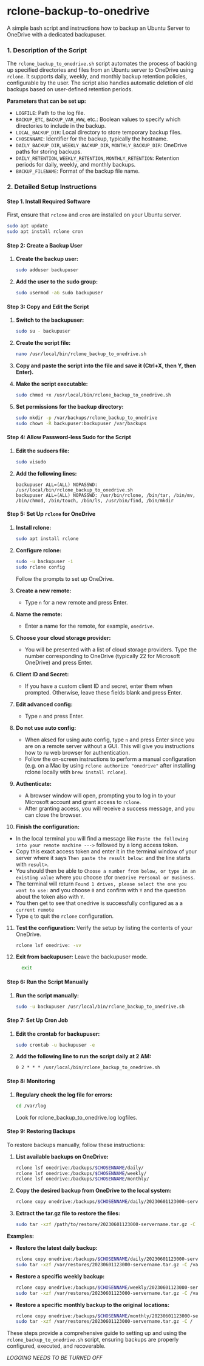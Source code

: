 # rclone-backup-to-onedrive
A simple bash script and instructions how to backup an Ubuntu Server to OneDrive with a dedicated backupuser.

### 1. Description of the Script

The `rclone_backup_to_onedrive.sh` script automates the process of backing up specified directories and files from an Ubuntu server to OneDrive using `rclone`. It supports daily, weekly, and monthly backup retention policies, configurable by the user. The script also handles automatic deletion of old backups based on user-defined retention periods.

**Parameters that can be set up:**
- `LOGFILE`: Path to the log file.
- `BACKUP_ETC`, `BACKUP_VAR_WWW`, etc.: Boolean values to specify which directories to include in the backup.
- `LOCAL_BACKUP_DIR`: Local directory to store temporary backup files.
- `CHOSENNAME`: Identifier for the backup, typically the hostname.
- `DAILY_BACKUP_DIR`, `WEEKLY_BACKUP_DIR`, `MONTHLY_BACKUP_DIR`: OneDrive paths for storing backups.
- `DAILY_RETENTION`, `WEEKLY_RETENTION`, `MONTHLY_RETENTION`: Retention periods for daily, weekly, and monthly backups.
- `BACKUP_FILENAME`: Format of the backup file name.

### 2. Detailed Setup Instructions

#### Step 1. Install Required Software

First, ensure that `rclone` and `cron` are installed on your Ubuntu server.

   ```bash
   sudo apt update
   sudo apt install rclone cron
   ```

#### Step 2: Create a Backup User

1. **Create the backup user:**
   ```bash
   sudo adduser backupuser
   ```

2. **Add the user to the sudo group:**
   ```bash
   sudo usermod -aG sudo backupuser
   ```

#### Step 3: Copy and Edit the Script

1. **Switch to the backupuser:**
   ```bash
   sudo su - backupuser
   ```

2. **Create the script file:**
   ```bash
   nano /usr/local/bin/rclone_backup_to_onedrive.sh
   ```

3. **Copy and paste the script into the file and save it (Ctrl+X, then Y, then Enter).**

4. **Make the script executable:**
   ```bash
   sudo chmod +x /usr/local/bin/rclone_backup_to_onedrive.sh
   ```
2. **Set permissions for the backup directory:**

   ```bash
   sudo mkdir -p /var/backups/rclone_backup_to_onedrive
   sudo chown -R backupuser:backupuser /var/backups
   ```


#### Step 4: Allow Password-less Sudo for the Script

1. **Edit the sudoers file:**
   ```bash
   sudo visudo
   ```

2. **Add the following lines:**
   ```plaintext
   backupuser ALL=(ALL) NOPASSWD: /usr/local/bin/rclone_backup_to_onedrive.sh
   backupuser ALL=(ALL) NOPASSWD: /usr/bin/rclone, /bin/tar, /bin/mv, /bin/chmod, /bin/touch, /bin/ls, /usr/bin/find, /bin/mkdir
   ```

#### Step 5: Set Up `rclone` for OneDrive

1. **Install rclone:**
   ```bash
   sudo apt install rclone
   ```

2. **Configure rclone:**
   ```bash
   sudo -u backupuser -i
   sudo rclone config
   ```
   Follow the prompts to set up OneDrive.

3. **Create a new remote:**
   - Type `n` for a new remote and press Enter.

4. **Name the remote:**
   - Enter a name for the remote, for example, `onedrive`.

5. **Choose your cloud storage provider:**
   - You will be presented with a list of cloud storage providers. Type the number corresponding to OneDrive (typically 22 for Microsoft OneDrive) and press Enter.

6. **Client ID and Secret:**
   - If you have a custom client ID and secret, enter them when prompted. Otherwise, leave these fields blank and press Enter.

7. **Edit advanced config:**
   - Type `n` and press Enter.

8. **Do not use auto config:**
   - When aksed for using auto config, type `n` and press Enter since you are on a remote server without a GUI. This will give you instructions how to ru web browser for authentication.
   - Follow the on-screen instructions to perform a manual configuration (e.g. on a Mac by using `rclone authorize "onedrive"` after installing rclone locally with `brew install rclone`).

9. **Authenticate:**
   - A browser window will open, prompting you to log in to your Microsoft account and grant access to `rclone`.
   - After granting access, you will receive a success message, and you can close the browser.

10. **Finish the configuration:**
   - In the local terminal you will find a message like `Paste the following into your remote machine --->` followed by a long access token.
   - Copy this exact access token and enter it in the terminal window of your server where it says `Then paste the result below:` and the line starts with `result>`.
   - You should then be able to `Choose a number from below, or type in an existing value` where you choose `1`for `OneDrive Personal or Business`.
   - The terminal will return `Found 1 drives, please select the one you want to use:` and you choose `0` and confirm with `Y` and the question about the token also with `Y`.
   - You then get to see that onedrive is successfully configured as a a `current remote`
   - Type `q` to quit the `rclone` configuration.

11. **Test the configuration:**
    Verify the setup by listing the contents of your OneDrive.

      ```bash
      rclone lsf onedrive: -vv
      ```

12. **Exit from backupuser:**
    Leave the backupuser mode.

    ```bash
      exit
      ```

#### Step 6: Run the Script Manually

1. **Run the script manually:**
   ```bash
   sudo -u backupuser /usr/local/bin/rclone_backup_to_onedrive.sh
   ```

#### Step 7: Set Up Cron Job

1. **Edit the crontab for backupuser:**
   ```bash
   sudo crontab -u backupuser -e
   ```

2. **Add the following line to run the script daily at 2 AM:**
   ```plaintext
   0 2 * * * /usr/local/bin/rclone_backup_to_onedrive.sh
   ```

#### Step 8: Monitoring

1. **Regulary check the log file for errors:**
   ```bash
   cd /var/log
   ```
   Look for rclone_backup_to_onedrive.log logfiles.

#### Step 9: Restoring Backups

To restore backups manually, follow these instructions:

1. **List available backups on OneDrive:**
   ```bash
   rclone lsf onedrive:/backups/$CHOSENNAME/daily/
   rclone lsf onedrive:/backups/$CHOSENNAME/weekly/
   rclone lsf onedrive:/backups/$CHOSENNAME/monthly/
   ```

2. **Copy the desired backup from OneDrive to the local system:**
   ```bash
   rclone copy onedrive:/backups/$CHOSENNAME/daily/20230601123000-servername.tar.gz /path/to/restore/
   ```

3. **Extract the tar.gz file to restore the files:**
   ```bash
   sudo tar -xzf /path/to/restore/20230601123000-servername.tar.gz -C /path/to/restore/
   ```

**Examples:**

- **Restore the latest daily backup:**
  ```bash
  rclone copy onedrive:/backups/$CHOSENNAME/daily/20230601123000-servername.tar.gz /var/restores/
  sudo tar -xzf /var/restores/20230601123000-servername.tar.gz -C /var/restores/
  ```

- **Restore a specific weekly backup:**
  ```bash
  rclone copy onedrive:/backups/$CHOSENNAME/weekly/20230601123000-servername.tar.gz /var/restores/
  sudo tar -xzf /var/restores/20230601123000-servername.tar.gz -C /var/restores/
  ```

- **Restore a specific monthly backup to the original locations:**
  ```bash
  rclone copy onedrive:/backups/$CHOSENNAME/monthly/20230601123000-servername.tar.gz /var/restores/
  sudo tar -xzf /var/restores/20230601123000-servername.tar.gz -C /
  ```

These steps provide a comprehensive guide to setting up and using the `rclone_backup_to_onedrive.sh` script, ensuring backups are properly configured, executed, and recoverable.

*LOGGING NEEDS TO BE TURNED OFF*
